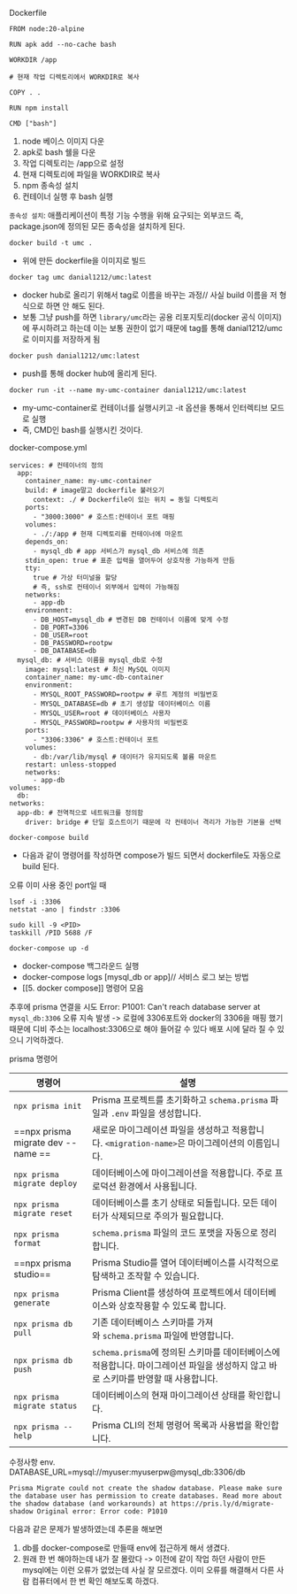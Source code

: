 Dockerfile
```
FROM node:20-alpine

RUN apk add --no-cache bash

WORKDIR /app

# 현재 작업 디렉토리에서 WORKDIR로 복사

COPY . .

RUN npm install

CMD ["bash"]
```

1. node 베이스 이미지 다운
2. apk로 bash 쉘을 다운
3. 작업 디렉토리는 /app으로 설정
4. 현재 디렉토리에 파일을 WORKDIR로 복사
5. npm 종속성 설치
6. 컨테이너 실행 후 bash 실행

`종속성 설치`: 애플리케이션이 특정 기능 수행을 위해 요구되는 외부코드 즉, package.json에 정의된 모든 종속성을 설치하게 된다.

```
docker build -t umc .
```
- 위에 만든 dockerfile을 이미지로 빌드

```
docker tag umc danial1212/umc:latest
```
- docker hub로 올리기 위해서 tag로 이름을 바꾸는 과정// 사실 build 이름을 저 형식으로 하면 안 해도 된다.
- 보통 그냥 push를 하면 `library/umc`라는 공용 리포지토리(docker 공식 이미지)에 푸시하려고 하는데 이는 보통 권한이 없기 때문에 tag를 통해 danial1212/umc로 이미지를 저장하게 됨

```
docker push danial1212/umc:latest
```
- push를 통해 docker hub에 올리게 된다.

```
docker run -it --name my-umc-container danial1212/umc:latest
```
- my-umc-container로 컨테이너를 실행시키고 -it 옵션을 통해서 인터렉티브 모드로 실행
- 즉, CMD인  bash를 실행시킨 것이다.

docker-compose.yml
```
services: # 컨테이너의 정의
  app:
    container_name: my-umc-container
    build: # image말고 dockerfile 불러오기
      context: ./ # Dockerfile이 있는 위치 = 동일 디렉토리
    ports:
      - "3000:3000" # 호스트:컨테이너 포트 매핑
    volumes:
      - ./:/app # 현재 디렉토리를 컨테이너에 마운트
    depends_on:
      - mysql_db # app 서비스가 mysql_db 서비스에 의존
    stdin_open: true # 표준 입력을 열어두어 상호작용 가능하게 만듬
    tty:
      true # 가상 터미널을 할당
      # 즉, ssh로 컨테이너 외부에서 입력이 가능해짐
    networks:
      - app-db
    environment:
      - DB_HOST=mysql_db # 변경된 DB 컨테이너 이름에 맞게 수정
      - DB_PORT=3306
      - DB_USER=root
      - DB_PASSWORD=rootpw
      - DB_DATABASE=db
  mysql_db: # 서비스 이름을 mysql_db로 수정
    image: mysql:latest # 최신 MySQL 이미지
    container_name: my-umc-db-container
    environment:
      - MYSQL_ROOT_PASSWORD=rootpw # 루트 계정의 비밀번호
      - MYSQL_DATABASE=db # 초기 생성할 데이터베이스 이름
      - MYSQL_USER=root # 데이터베이스 사용자
      - MYSQL_PASSWORD=rootpw # 사용자의 비밀번호
    ports:
      - "3306:3306" # 호스트:컨테이너 포트
    volumes:
      - db:/var/lib/mysql # 데이터가 유지되도록 볼륨 마운트
    restart: unless-stopped
    networks:
      - app-db
volumes:
  db:
networks:
  app-db: # 전역적으로 네트워크를 정의함
    driver: bridge # 단일 호스트이기 때문에 각 컨테이너 격리가 가능한 기본을 선택
```

```
docker-compose build
```
- 다음과 같이 명령어를 작성하면 compose가 빌드 되면서 dockerfile도 자동으로 build 된다.

오류 이미 사용 중인 port일 때 
```
lsof -i :3306
netstat -ano | findstr :3306

sudo kill -9 <PID>
taskkill /PID 5688 /F
```

```
docker-compose up -d
```
- docker-compose 백그라운드 실행
- docker-compose logs [mysql_db or app]// 서비스 로그 보는 방법
- [[5. docker compose]] 명령어 모음

추후에 prisma 연결을 시도
Error: P1001: Can't reach database server at `mysql_db:3306`
오류 지속 발생 -> 로컬에 3306포트와 docker의 3306을 매핑 했기 때문에 디비 주소는 localhost:3306으로 해야 들어갈 수 있다 배포 시에 달라 질 수 있으니 기억하겠다.

prisma 명령어

| **명령어**                                            | **설명**                                                                           |
| -------------------------------------------------- | -------------------------------------------------------------------------------- |
| `npx prisma init`                                  | Prisma 프로젝트를 초기화하고 `schema.prisma` 파일과 `.env` 파일을 생성합니다.                         |
| ==npx prisma migrate dev --name <migration-name>== | 새로운 마이그레이션 파일을 생성하고 적용합니다. `<migration-name>`은 마이그레이션의 이름입니다.                    |
| `npx prisma migrate deploy`                        | 데이터베이스에 마이그레이션을 적용합니다. 주로 프로덕션 환경에서 사용됩니다.                                       |
| `npx prisma migrate reset`                         | 데이터베이스를 초기 상태로 되돌립니다. 모든 데이터가 삭제되므로 주의가 필요합니다.                                   |
| `npx prisma format`                                | `schema.prisma` 파일의 코드 포맷을 자동으로 정리합니다.                                           |
| ==npx prisma studio==                              | Prisma Studio를 열어 데이터베이스를 시각적으로 탐색하고 조작할 수 있습니다.                                 |
| `npx prisma generate`                              | Prisma Client를 생성하여 프로젝트에서 데이터베이스와 상호작용할 수 있도록 합니다.                              |
| `npx prisma db pull`                               | 기존 데이터베이스 스키마를 가져와 `schema.prisma` 파일에 반영합니다.                                    |
| `npx prisma db push`                               | `schema.prisma`에 정의된 스키마를 데이터베이스에 적용합니다. 마이그레이션 파일을 생성하지 않고 바로 스키마를 반영할 때 사용합니다. |
| `npx prisma migrate status`                        | 데이터베이스의 현재 마이그레이션 상태를 확인합니다.                                                     |
| `npx prisma --help`                                | Prisma CLI의 전체 명령어 목록과 사용법을 확인합니다.                                               |
수정사항
env.
DATABASE_URL=mysql://myuser:myuserpw@mysql_db:3306/db

```
Prisma Migrate could not create the shadow database. Please make sure the database user has permission to create databases. Read more about the shadow database (and workarounds) at https://pris.ly/d/migrate-shadow Original error: Error code: P1010
```
다음과 같은 문제가 발생하였는데 추론을 해보면
1. db를 docker-compose로 만들때 env에 접근하게 해서 생겼다.
2. 원래 한 번 해야하는데 내가 잘 몰랐다 -> 이전에 같이 작업 하던 사람이 만든 mysql에는 이런 오류가 없었는데 사실 잘 모르겠다. 이미 오류를 해결해서 다른 사람 컴퓨터에서 한 번 확인 해보도록 하겠다.